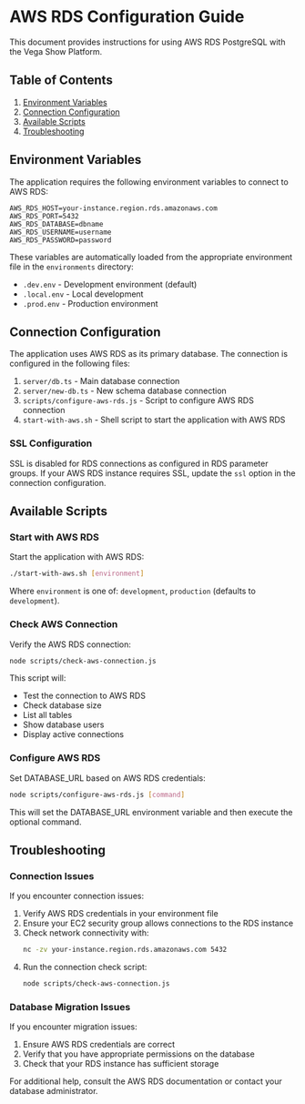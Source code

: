 # AWS RDS Configuration Guide

This document provides instructions for using AWS RDS PostgreSQL with the Vega Show Platform.

## Table of Contents

1. [Environment Variables](#environment-variables)
2. [Connection Configuration](#connection-configuration)
3. [Available Scripts](#available-scripts)
4. [Troubleshooting](#troubleshooting)

## Environment Variables

The application requires the following environment variables to connect to AWS RDS:

```
AWS_RDS_HOST=your-instance.region.rds.amazonaws.com
AWS_RDS_PORT=5432
AWS_RDS_DATABASE=dbname
AWS_RDS_USERNAME=username
AWS_RDS_PASSWORD=password
```

These variables are automatically loaded from the appropriate environment file in the `environments` directory:

- `.dev.env` - Development environment (default)
- `.local.env` - Local development
- `.prod.env` - Production environment

## Connection Configuration

The application uses AWS RDS as its primary database. The connection is configured in the following files:

1. `server/db.ts` - Main database connection
2. `server/new-db.ts` - New schema database connection
3. `scripts/configure-aws-rds.js` - Script to configure AWS RDS connection
4. `start-with-aws.sh` - Shell script to start the application with AWS RDS

### SSL Configuration

SSL is disabled for RDS connections as configured in RDS parameter groups. If your AWS RDS instance requires SSL, update the `ssl` option in the connection configuration.

## Available Scripts

### Start with AWS RDS

Start the application with AWS RDS:

```bash
./start-with-aws.sh [environment]
```

Where `environment` is one of: `development`, `production` (defaults to `development`).

### Check AWS Connection

Verify the AWS RDS connection:

```bash
node scripts/check-aws-connection.js
```

This script will:
- Test the connection to AWS RDS
- Check database size
- List all tables
- Show database users
- Display active connections

### Configure AWS RDS

Set DATABASE_URL based on AWS RDS credentials:

```bash
node scripts/configure-aws-rds.js [command]
```

This will set the DATABASE_URL environment variable and then execute the optional command.

## Troubleshooting

### Connection Issues

If you encounter connection issues:

1. Verify AWS RDS credentials in your environment file
2. Ensure your EC2 security group allows connections to the RDS instance
3. Check network connectivity with:
   ```bash
   nc -zv your-instance.region.rds.amazonaws.com 5432
   ```
4. Run the connection check script:
   ```bash
   node scripts/check-aws-connection.js
   ```

### Database Migration Issues

If you encounter migration issues:

1. Ensure AWS RDS credentials are correct
2. Verify that you have appropriate permissions on the database
3. Check that your RDS instance has sufficient storage

For additional help, consult the AWS RDS documentation or contact your database administrator.